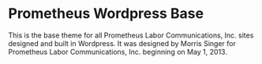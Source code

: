 Prometheus Wordpress Base
=============

This is the base theme for all Prometheus Labor Communications, Inc. 
sites designed and built in Wordpress. It was designed by Morris Singer
for Prometheus Labor Communications, Inc. beginning on May 1, 2013.
